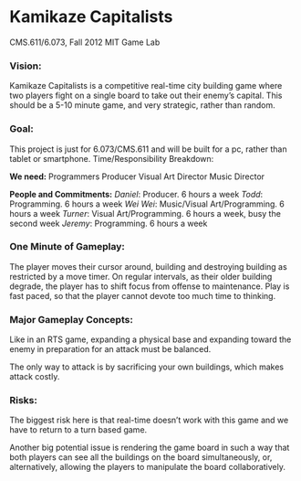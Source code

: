 # Kamikaze Capitalists

CMS.611/6.073, Fall 2012
MIT Game Lab

### Vision: 

Kamikaze Capitalists is a competitive real-time city building game where two
players fight on a single board to take out their enemy’s capital. This should
be a 5-10 minute game, and very strategic, rather than random.

### Goal:

This project is just for 6.073/CMS.611 and will be built for a pc, rather than
tablet or smartphone.
Time/Responsibility Breakdown:

__We need:__
Programmers
Producer
Visual Art Director
Music Director

__People and Commitments:__
_Daniel_: Producer. 6 hours a week
_Todd_: Programming. 6 hours a week
_Wei Wei_: Music/Visual Art/Programming. 6 hours a week
_Turner_: Visual Art/Programming. 6 hours a week, busy the second week
_Jeremy_: Programming. 6 hours a week

### One Minute of Gameplay:

The player moves their cursor around, building and destroying building as
restricted by a move timer. On regular intervals, as their older building
degrade, the player has to shift focus from offense to maintenance. Play is
fast paced, so that the player cannot devote too much time to thinking.

### Major Gameplay Concepts:

Like in an RTS game, expanding a physical base and expanding toward the enemy
in preparation for an attack must be balanced.

The only way to attack is by sacrificing your own buildings, which makes attack
costly.

### Risks:

The biggest risk here is that real-time doesn’t work with this game and we have
to return to a turn based game.

Another big potential issue is rendering the game board in such a way that both
players can see all the buildings on the board simultaneously, or,
alternatively, allowing the players to manipulate the board collaboratively.
